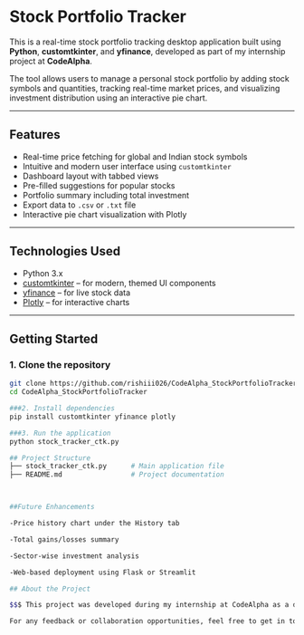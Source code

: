 # Stock Portfolio Tracker

This is a real-time stock portfolio tracking desktop application built using **Python**, **customtkinter**, and **yfinance**, developed as part of my internship project at **CodeAlpha**.

The tool allows users to manage a personal stock portfolio by adding stock symbols and quantities, tracking real-time market prices, and visualizing investment distribution using an interactive pie chart.

---

## Features

- Real-time price fetching for global and Indian stock symbols
- Intuitive and modern user interface using `customtkinter`
- Dashboard layout with tabbed views
- Pre-filled suggestions for popular stocks
- Portfolio summary including total investment
- Export data to `.csv` or `.txt` file
- Interactive pie chart visualization with Plotly

---


## Technologies Used

- Python 3.x
- [customtkinter](https://github.com/TomSchimansky/CustomTkinter) – for modern, themed UI components
- [yfinance](https://pypi.org/project/yfinance/) – for live stock data
- [Plotly](https://plotly.com/python/) – for interactive charts

---

## Getting Started

### 1. Clone the repository

```bash
git clone https://github.com/rishiii026/CodeAlpha_StockPortfolioTracker.git
cd CodeAlpha_StockPortfolioTracker

###2. Install dependencies
pip install customtkinter yfinance plotly

###3. Run the application
python stock_tracker_ctk.py

## Project Structure
├── stock_tracker_ctk.py      # Main application file
├── README.md                 # Project documentation



##Future Enhancements

-Price history chart under the History tab

-Total gains/losses summary

-Sector-wise investment analysis

-Web-based deployment using Flask or Streamlit

## About the Project

$$$ This project was developed during my internship at CodeAlpha as a demonstration of full-stack Python application development with real-time data integration and modern UI design.

For any feedback or collaboration opportunities, feel free to get in touch.